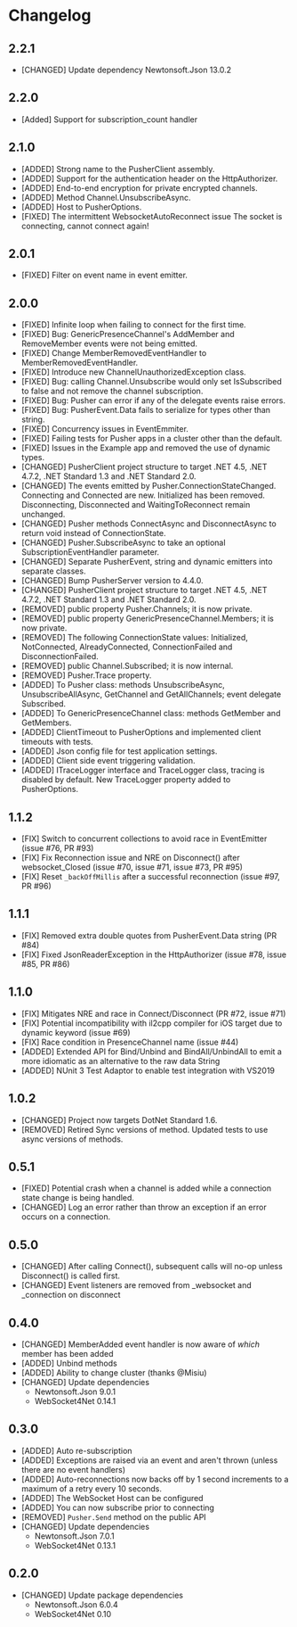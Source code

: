 # Changelog

## 2.2.1
* [CHANGED] Update dependency Newtonsoft.Json 13.0.2

## 2.2.0
* [Added] Support for subscription_count handler

## 2.1.0
* [ADDED] Strong name to the PusherClient assembly.
* [ADDED] Support for the authentication header on the HttpAuthorizer.
* [ADDED] End-to-end encryption for private encrypted channels.
* [ADDED] Method Channel.UnsubscribeAsync.
* [ADDED] Host to PusherOptions.
* [FIXED] The intermittent WebsocketAutoReconnect issue The socket is connecting, cannot connect again!

## 2.0.1
* [FIXED] Filter on event name in event emitter.

## 2.0.0
* [FIXED] Infinite loop when failing to connect for the first time. 
* [FIXED] Bug: GenericPresenceChannel<T>'s AddMember and RemoveMember events were not being emitted.
* [FIXED] Change MemberRemovedEventHandler to MemberRemovedEventHandler<T>.
* [FIXED] Introduce new ChannelUnauthorizedException class.
* [FIXED] Bug: calling Channel.Unsubscribe would only set IsSubscribed to false and not remove the channel subscription.
* [FIXED] Bug: Pusher can error if any of the delegate events raise errors.
* [FIXED] Bug: PusherEvent.Data fails to serialize for types other than string.
* [FIXED] Concurrency issues in EventEmmiter.
* [FIXED] Failing tests for Pusher apps in a cluster other than the default.
* [FIXED] Issues in the Example app and removed the use of dynamic types.
* [CHANGED] PusherClient project structure to target .NET 4.5, .NET 4.7.2, .NET Standard 1.3 and .NET Standard 2.0.
* [CHANGED] The events emitted by Pusher.ConnectionStateChanged. Connecting and Connected are new. Initialized has been removed. Disconnecting, Disconnected and WaitingToReconnect remain unchanged.
* [CHANGED] Pusher methods ConnectAsync and DisconnectAsync to return void instead of ConnectionState.
* [CHANGED] Pusher.SubscribeAsync to take an optional SubscriptionEventHandler parameter.
* [CHANGED] Separate PusherEvent, string and dynamic emitters into separate classes.
* [CHANGED] Bump PusherServer version to 4.4.0.
* [CHANGED] PusherClient project structure to target .NET 4.5, .NET 4.7.2, .NET Standard 1.3 and .NET Standard 2.0.
* [REMOVED] public property Pusher.Channels; it is now private.
* [REMOVED] public property GenericPresenceChannel<T>.Members; it is now private.
* [REMOVED] The following ConnectionState values: Initialized, NotConnected, AlreadyConnected, ConnectionFailed and DisconnectionFailed.
* [REMOVED] public Channel.Subscribed; it is now internal.
* [REMOVED] Pusher.Trace property.
* [ADDED] To Pusher class: methods UnsubscribeAsync, UnsubscribeAllAsync, GetChannel and GetAllChannels; event delegate Subscribed.
* [ADDED] To GenericPresenceChannel<T> class: methods GetMember and GetMembers.
* [ADDED] ClientTimeout to PusherOptions and implemented client timeouts with tests.
* [ADDED] Json config file for test application settings.
* [ADDED] Client side event triggering validation.
* [ADDED] ITraceLogger interface and TraceLogger class, tracing is disabled by default. New TraceLogger property added to PusherOptions.

## 1.1.2
* [FIX] Switch to concurrent collections to avoid race in EventEmitter (issue #76, PR #93)
* [FIX] Fix Reconnection issue and NRE on Disconnect() after websocket_Closed (issue #70, issue #71, issue #73, PR #95)
* [FIX] Reset `_backOffMillis` after a successful reconnection (issue #97, PR #96)

## 1.1.1
* [FIX] Removed extra double quotes from PusherEvent.Data string (PR #84)
* [FIX] Fixed JsonReaderException in the HttpAuthorizer (issue #78, issue #85, PR #86)

## 1.1.0
* [FIX] Mitigates NRE and race in Connect/Disconnect (PR #72, issue #71)
* [FIX] Potential incompatibility with il2cpp compiler for iOS target due to dynamic keyword (issue #69)
* [FIX] Race condition in PresenceChannel name (issue #44)
* [ADDED] Extended API for Bind/Unbind and BindAll/UnbindAll to emit a more idiomatic <PusherEvent> as an alternative to the raw data String
* [ADDED] NUnit 3 Test Adaptor to enable test integration with VS2019

## 1.0.2
* [CHANGED] Project now targets DotNet Standard 1.6.
* [REMOVED] Retired Sync versions of method. Updated tests to use async versions of methods.

## 0.5.1
* [FIXED] Potential crash when a channel is added while a connection state change is being handled.
* [CHANGED] Log an error rather than throw an exception if an error occurs on a connection.

## 0.5.0
* [CHANGED] After calling Connect(), subsequent calls will no-op unless Disconnect() is called first.
* [CHANGED] Event listeners are removed from _websocket and _connection on disconnect

## 0.4.0
* [CHANGED] MemberAdded event handler is now aware of *which* member has been added
* [ADDED] Unbind methods
* [ADDED] Ability to change cluster (thanks @Misiu)
* [CHANGED] Update dependencies
  * Newtonsoft.Json 9.0.1
  * WebSocket4Net 0.14.1

## 0.3.0

* [ADDED] Auto re-subscription
* [ADDED] Exceptions are raised via an event and aren't thrown (unless there are no event handlers)
* [ADDED] Auto-reconnections now backs off by 1 second increments to a maximum of a retry every 10 seconds.
* [ADDED] The WebSocket Host can be configured
* [ADDED] You can now subscribe prior to connecting
* [REMOVED] `Pusher.Send` method on the public API
* [CHANGED] Update dependencies
  * Newtonsoft.Json 7.0.1
  * WebSocket4Net 0.13.1

## 0.2.0

* [CHANGED] Update package dependencies
  * Newtonsoft.Json 6.0.4
  * WebSocket4Net 0.10

